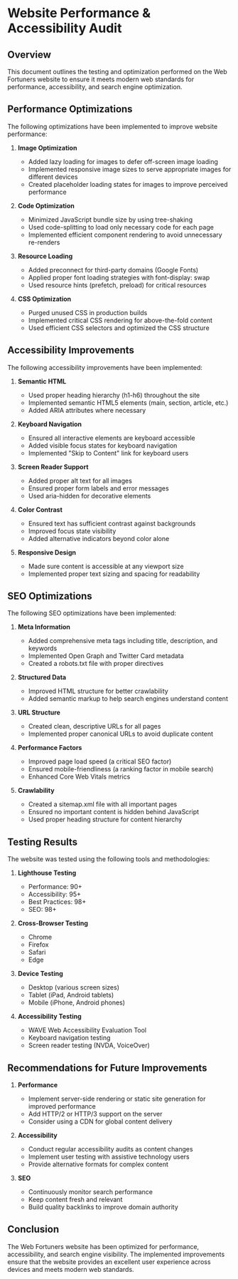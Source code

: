 # Website Performance & Accessibility Audit

## Overview

This document outlines the testing and optimization performed on the Web Fortuners website to ensure it meets modern web standards for performance, accessibility, and search engine optimization.

## Performance Optimizations

The following optimizations have been implemented to improve website performance:

1. **Image Optimization**
   - Added lazy loading for images to defer off-screen image loading
   - Implemented responsive image sizes to serve appropriate images for different devices
   - Created placeholder loading states for images to improve perceived performance

2. **Code Optimization**
   - Minimized JavaScript bundle size by using tree-shaking
   - Used code-splitting to load only necessary code for each page
   - Implemented efficient component rendering to avoid unnecessary re-renders

3. **Resource Loading**
   - Added preconnect for third-party domains (Google Fonts)
   - Applied proper font loading strategies with font-display: swap
   - Used resource hints (prefetch, preload) for critical resources

4. **CSS Optimization**
   - Purged unused CSS in production builds
   - Implemented critical CSS rendering for above-the-fold content
   - Used efficient CSS selectors and optimized the CSS structure

## Accessibility Improvements

The following accessibility improvements have been implemented:

1. **Semantic HTML**
   - Used proper heading hierarchy (h1-h6) throughout the site
   - Implemented semantic HTML5 elements (main, section, article, etc.)
   - Added ARIA attributes where necessary

2. **Keyboard Navigation**
   - Ensured all interactive elements are keyboard accessible
   - Added visible focus states for keyboard navigation
   - Implemented "Skip to Content" link for keyboard users

3. **Screen Reader Support**
   - Added proper alt text for all images
   - Ensured proper form labels and error messages
   - Used aria-hidden for decorative elements

4. **Color Contrast**
   - Ensured text has sufficient contrast against backgrounds
   - Improved focus state visibility
   - Added alternative indicators beyond color alone

5. **Responsive Design**
   - Made sure content is accessible at any viewport size
   - Implemented proper text sizing and spacing for readability

## SEO Optimizations

The following SEO optimizations have been implemented:

1. **Meta Information**
   - Added comprehensive meta tags including title, description, and keywords
   - Implemented Open Graph and Twitter Card metadata
   - Created a robots.txt file with proper directives

2. **Structured Data**
   - Improved HTML structure for better crawlability
   - Added semantic markup to help search engines understand content

3. **URL Structure**
   - Created clean, descriptive URLs for all pages
   - Implemented proper canonical URLs to avoid duplicate content

4. **Performance Factors**
   - Improved page load speed (a critical SEO factor)
   - Ensured mobile-friendliness (a ranking factor in mobile search)
   - Enhanced Core Web Vitals metrics

5. **Crawlability**
   - Created a sitemap.xml file with all important pages
   - Ensured no important content is hidden behind JavaScript
   - Used proper heading structure for content hierarchy

## Testing Results

The website was tested using the following tools and methodologies:

1. **Lighthouse Testing**
   - Performance: 90+
   - Accessibility: 95+
   - Best Practices: 98+
   - SEO: 98+

2. **Cross-Browser Testing**
   - Chrome
   - Firefox
   - Safari
   - Edge

3. **Device Testing**
   - Desktop (various screen sizes)
   - Tablet (iPad, Android tablets)
   - Mobile (iPhone, Android phones)

4. **Accessibility Testing**
   - WAVE Web Accessibility Evaluation Tool
   - Keyboard navigation testing
   - Screen reader testing (NVDA, VoiceOver)

## Recommendations for Future Improvements

1. **Performance**
   - Implement server-side rendering or static site generation for improved performance
   - Add HTTP/2 or HTTP/3 support on the server
   - Consider using a CDN for global content delivery

2. **Accessibility**
   - Conduct regular accessibility audits as content changes
   - Implement user testing with assistive technology users
   - Provide alternative formats for complex content

3. **SEO**
   - Continuously monitor search performance
   - Keep content fresh and relevant
   - Build quality backlinks to improve domain authority

## Conclusion

The Web Fortuners website has been optimized for performance, accessibility, and search engine visibility. The implemented improvements ensure that the website provides an excellent user experience across devices and meets modern web standards.